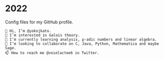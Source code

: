 # 2022
Config files for my GitHub profile.

    👋 Hi, I’m @yokojkato.
    👀 I’m interested in Galois theory.
    🌱 I’m currently learning analysis, p-adic numbers and linear algebra.
    💞️ I’m looking to collaborate on C, Java, Python, Mathematica and maybe Sage.
    📫 How to reach me @voielactee6 in Twitter.
